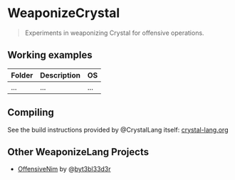 WeaponizeCrystal
===
> Experiments in weaponizing Crystal for offensive operations.


## Working examples
| Folder | Description | OS |
| ------ | ----------- | -- |
| ... | ... | ...


## Compiling
See the build instructions provided by @CrystalLang itself: [crystal-lang.org](https://crystal-lang.org/reference/1.3/using_the_compiler/index.html)

## Other WeaponizeLang Projects
- [OffensiveNim](https://github.com/byt3bl33d3r/OffensiveNim) by @[byt3bl33d3r](https://github.com/byt3bl33d3r)
